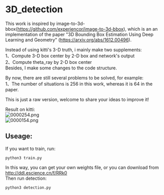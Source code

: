 # 3D_detection
This work is inspired by image-to-3d-bbox(https://github.com/experiencor/image-to-3d-bbox), which is an an implementation of the paper "3D Bounding Box Estimation Using Deep Learning and Geometry" (https://arxiv.org/abs/1612.00496).

Instead of using kitti's 3-D truth, i mainly make two supplements:    
1、Compute 3-D box center by 2-D box and network's output  
2、Compute theta_ray by 2-D box center  
Besides, I make some changes to the code structure.

By now, there are still several problems to be solved, for example:  
1、The number of situations is 256 in this work, whereas it is 64 in the paper.  

This is just a raw version, welcome to share your ideas to improve it!

Result on kitti:  
![0000254.png](https://raw.githubusercontent.com/cersar/3D_detection/master/output/000254.png)  
![0000154.png](https://raw.githubusercontent.com/cersar/3D_detection/master/output/000154.png)  
## Useage:

If you want to train, run:
<pre><code>python3 train.py
</code></pre>
In this way, you can get your own weights file, or you can download from  http://ddl.escience.cn/f/RRk0  
Then run detection:
<pre><code>python3 detection.py
</code></pre>

